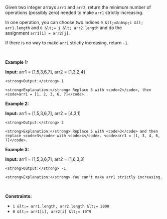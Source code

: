 Given two integer arrays&nbsp;`` arr1 `` and `` arr2 ``, return the minimum number of operations (possibly zero) needed&nbsp;to make `` arr1 `` strictly increasing.

In one operation, you can choose two indices&nbsp;`` 0 &lt;=&nbsp;i &lt; arr1.length ``&nbsp;and&nbsp;`` 0 &lt;= j &lt; arr2.length ``&nbsp;and do the assignment&nbsp;`` arr1[i] = arr2[j] ``.

If there is no way to make&nbsp;`` arr1 ``&nbsp;strictly increasing,&nbsp;return&nbsp;`` -1 ``.

&nbsp;

__Example 1:__

<strong>Input:</strong> arr1 = [1,5,3,6,7], arr2 = [1,3,2,4]
    <strong>Output:</strong> 1
    <strong>Explanation:</strong> Replace 5 with <code>2</code>, then <code>arr1 = [1, 2, 3, 6, 7]</code>.

__Example 2:__

<strong>Input:</strong> arr1 = [1,5,3,6,7], arr2 = [4,3,1]
    <strong>Output:</strong> 2
    <strong>Explanation:</strong> Replace 5 with <code>3</code> and then replace <code>3</code> with <code>4</code>. <code>arr1 = [1, 3, 4, 6, 7]</code>.

__Example 3:__

<strong>Input:</strong> arr1 = [1,5,3,6,7], arr2 = [1,6,3,3]
    <strong>Output:</strong> -1
    <strong>Explanation:</strong> You can't make arr1 strictly increasing.

&nbsp;

__Constraints:__

*   `` 1 &lt;= arr1.length, arr2.length &lt;= 2000 ``
*   `` 0 &lt;= arr1[i], arr2[i] &lt;= 10^9 ``

&nbsp;